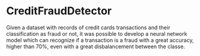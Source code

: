 # CreditFraudDetector
Given a dataset with records of credit cards transactions and their classification as fraud or not, it was possible to develop a neural network model which can recognize if a transaction is a fraud with a great accuracy, higher than 70%, even with a great disbalancement between the classe.
